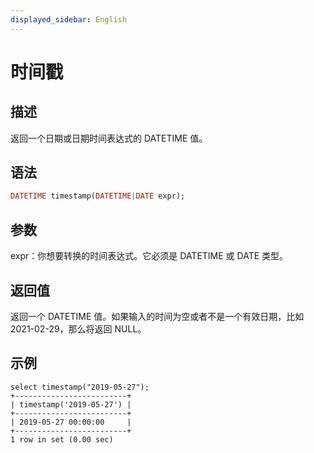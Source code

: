 ```yaml
---
displayed_sidebar: English
---
```


# 时间戳

## 描述

返回一个日期或日期时间表达式的 DATETIME 值。

## 语法

```Haskell
DATETIME timestamp(DATETIME|DATE expr);
```

## 参数

expr：你想要转换的时间表达式。它必须是 DATETIME 或 DATE 类型。

## 返回值

返回一个 DATETIME 值。如果输入的时间为空或者不是一个有效日期，比如2021-02-29，那么将返回 NULL。

## 示例

```Plain
select timestamp("2019-05-27");
+-------------------------+
| timestamp('2019-05-27') |
+-------------------------+
| 2019-05-27 00:00:00     |
+-------------------------+
1 row in set (0.00 sec)
```
